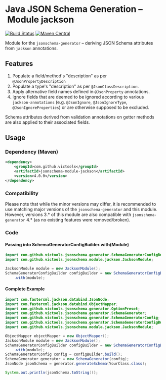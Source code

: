 # Java JSON Schema Generation – Module jackson
[![Build Status](https://travis-ci.org/victools/jsonschema-module-jackson.svg?branch=master)](https://travis-ci.org/victools/jsonschema-module-jackson)
[![Maven Central](https://maven-badges.herokuapp.com/maven-central/com.github.victools/jsonschema-module-jackson/badge.svg)](https://maven-badges.herokuapp.com/maven-central/com.github.victools/jsonschema-module-jackson)

Module for the `jsonschema-generator` – deriving JSON Schema attributes from `jackson` annotations.

## Features
1. Populate a field/method's "description" as per `@JsonPropertyDescription`
2. Populate a type's "description" as per `@JsonClassDescription`.
3. Apply alternative field names defined in `@JsonProperty` annotations.
4. Ignore fields that are deemed to be ignored according to various `jackson-annotations` (e.g. `@JsonIgnore`, `@JsonIgnoreType`, `@JsonIgnoreProperties`) or are otherwise supposed to be excluded.

Schema attributes derived from validation annotations on getter methods are also applied to their associated fields.

## Usage
### Dependency (Maven)
```xml
<dependency>
    <groupId>com.github.victools</groupId>
    <artifactId>jsonschema-module-jackson</artifactId>
    <version>4.0.0</version>
</dependency>
```

### Compatibility
Please note that while the minor versions may differ, it is recommended to use matching major versions of the `jsonschema-generator` and this module.
However, versions 3.* of this module are also compatible with `jsonschema-generator` 4.* (as no existing features were removed/broken).

### Code
#### Passing into SchemaGeneratorConfigBuilder.with(Module)
```java
import com.github.victools.jsonschema.generator.SchemaGeneratorConfigBuilder;
import com.github.victools.jsonschema.module.jackson.JacksonModule;
```
```java
JacksonModule module = new JacksonModule();
SchemaGeneratorConfigBuilder configBuilder = new SchemaGeneratorConfigBuilder(objectMapper)
    .with(module);
```

#### Complete Example
```java
import com.fasterxml.jackson.databind.JsonNode;
import com.fasterxml.jackson.databind.ObjectMapper;
import com.github.victools.jsonschema.generator.OptionPreset;
import com.github.victools.jsonschema.generator.SchemaGenerator;
import com.github.victools.jsonschema.generator.SchemaGeneratorConfig;
import com.github.victools.jsonschema.generator.SchemaGeneratorConfigBuilder;
import com.github.victools.jsonschema.module.jackson.JacksonModule;
```
```java
ObjectMapper objectMapper = new ObjectMapper();
JacksonModule module = new JacksonModule();
SchemaGeneratorConfigBuilder configBuilder = new SchemaGeneratorConfigBuilder(objectMapper, OptionPreset.PLAIN_JSON)
    .with(module);
SchemaGeneratorConfig config = configBuilder.build();
SchemaGenerator generator = new SchemaGenerator(config);
JsonNode jsonSchema = generator.generateSchema(YourClass.class);

System.out.println(jsonSchema.toString());
```
